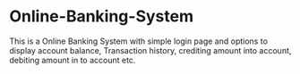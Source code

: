 # Online-Banking-System
This is a Online Banking System with simple login page and options to display account balance, Transaction history, crediting amount into account, debiting amount in to account etc.

